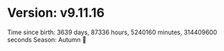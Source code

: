 # Version: v9.11.16
Time since birth: 3639 days, 87336 hours, 5240160 minutes, 314409600 seconds
Season: Autumn 🍁
